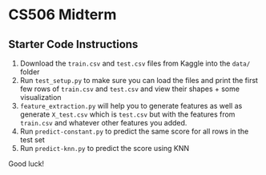 # CS506 Midterm

## Starter Code Instructions

1. Download the `train.csv` and `test.csv` files from Kaggle into the `data/` folder
2. Run `test_setup.py` to make sure you can load the files and print the first few rows of `train.csv` and `test.csv` and view their shapes + some visualization
2. `feature_extraction.py` will help you to generate features as well as generate `X_test.csv` which is `test.csv` but with the features from `train.csv` and whatever other features you added.
3. Run `predict-constant.py` to predict the same score for all rows in the test set
5. Run `predict-knn.py` to predict the score using KNN

Good luck!
